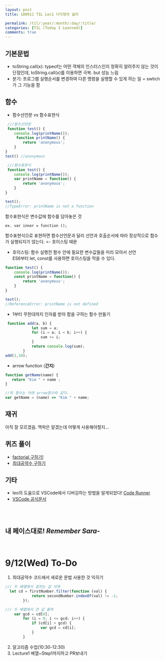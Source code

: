 ```yaml
---
layout: post
title: 180911 TIL Lec1 다각형의 넓이

permalink: /til/:year/:month/:day/:title/
categories: [TIL (Today I Learned)]
comments: true
---
```



## 기본문법
- toString.call(x): typeof는 어떤 객체의 인스터스인지 정확히 알려주지 않는 것이 단점인데, toString.call(x)를 이용하면 극복. but 성능 느림
- 분기: 프로그램 실행순서를 변경하여 다른 명령을 실행할 수 있게 하는 일 = swtich가 그 기능을 함

## 함수
- 함수선언문 vs 함수표현식
```javascript
 ///함수선언문
 function test() { 
    console.log(printName()); 
     function printName() {
        return 'anonymous';
    }
}
test() //anonymous 
```



```javascript
 ///함수표현식
 function test() { 
    console.log(printName()); 
    var printName = function() {
        return 'anonymous';
    }
}

test();
//TypeError: printName is not a function
```

함수표현식은 변수값에 함수를 담아놓은 것
 ```text
 ex. var inner = function ();
 ```
함수표현식으로 표현하면 함수선언문과 달리 선언과 호출순서에 따라 정상적으로 함수가 실행되지가 않는다. <- 호이스팅 때문

- 호이스팅: 함수 실행전 함수 안에 필요한 변수값들을 미리 모아서 선언<br>ES6부터 let, const를 사용하면 호이스팅을 막을 수 있다. 

```javascript
function test() { 
    console.log(printName()); 
    const printName = function() {
        return 'anonymous';
    }
}

test();
//ReferenceError: printName is not defined
```

- 1부터 무한대까지 인자를 받아 합을 구하는 함수 만들기


```javascript
 function add(a, b) {
            let sum = a;
            for (i = a; i < b; i++) {
                sum += i;
            }
            return console.log(sum);
        }
add(1,10);
```

- arrow function (**간지**)


```javascript
function getName(name) {
   return "Kim " + name ;
}

//위 함수는 아래 arrow함수와 같다.
var getName = (name) => "Kim " + name;
```

## 재귀
아직 잘 모르겠음.
맥락은 알겠는데 어떻게 사용해야할지... 

## 퀴즈 풀이

- [factorial 구하기!](https://github.com/developersoom/cs-level2/blob/master/W1_L1_factorial.html)
- [최대공약수 구하기](https://github.com/developersoom/cs-level2/blob/master/W1_L1_GCD.html)


## 기타
- leo의 도움으로 VSCode에서 디버깅하는 방법을 알게되었다! [Code Runner](https://marketplace.visualstudio.com/items?itemName=formulahendry.code-runner)
- [VSCode 공식문서](https://code.visualstudio.com/docs)

<br>
<br>

## **내 페이스대로!** _Remember Sara-_
<br>

# 9/12(Wed) To-Do
1. 최대공약수 코드에서 새로운 문법 사용한 것 익히기
```javascript
/// 두 배열에서 겹치는 값 삭제
  let cd = firstNumber.filter(function (val) {
            return secondNumber.indexOf(val) != -1;
        });

```
```javascript
/// 두 배열에서 큰 값 출력 
    var gcd = cd[0];
        for (i = 0; i <= gcd; i++) {
            if (cd[i] > gcd) {
                var gcd = cd[i];
            }
        }

```

2. 알고리즘 수업(10:30-12:30)
3. Lecture1 배열~Step1까지하고 PR보내기 
